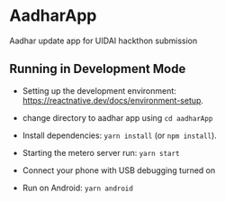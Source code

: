 # AadharApp

Aadhar update app for UIDAI hackthon submission

## Running in Development Mode

-   Setting up the development environment: https://reactnative.dev/docs/environment-setup.

-   change directory to aadhar app using `cd aadharApp`

-   Install dependencies: `yarn install` (or `npm install`).

-   Starting the metero server run: `yarn start`

-   Connect your phone with USB debugging turned on

-   Run on Android: `yarn android`

